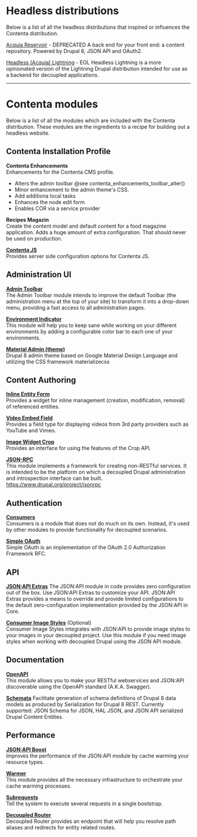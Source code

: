# Headless distributions

Below is a list of all the headless distributions that inspired or influences 
the Contenta distribution.

[Acquia Reservoir](https://dev.acquia.com/blog/introducing-reservoir-a-distribution-for-decoupling-drupal/19/06/2017/18296) - DEPRECATED
A back end for your front end: a content repository. Powered by Drupal 8, JSON API and OAuth2.
 
[Headless (Acquia) Lightning](https://github.com/acquia/headless_lightning) - EOL
Headless Lightning is a more opinionated version of the Lightning Drupal distribution intended for use as a backend for decoupled applications. 

--------------------------------------------------------------------------------

# Contenta modules

Below is a list of all the modules which are included with the 
Contenta distribution.  These modules are the ingredients to a recipe for
building out a headless website. 

## Contenta Installation Profile

**Contenta Enhancements**  
Enhancements for the Contenta CMS profile.
- Alters the admin toolbar @see contenta_enhancements_toolbar_alter()
- Minor enhancement to the admin theme's CSS.
- Add additiona local tasks
- Enhances the node edit form
- Enables COR via a service provider

**Recipes Magazin**  
Create the content model and default content for a food magazine application.
Adds a huge amount of extra configuration. That should never be used on production.

**[Contenta JS](https://www.drupal.org/project/contentajs)**   
Provides server side configuration options for Contenta JS.

## Administration UI

**[Admin Toolbar](https://www.drupal.org/project/admin_toolbar)**  
The Admin Toolbar module intends to improve the default Toolbar (the administration menu at the top of your site) to transform it into a drop-down menu, providing a fast access to all administration pages.

**[Environment Indicator](https://www.drupal.org/project/environment_indicator)**  
This module will help you to keep sane while working on your different environments by adding a configurable color bar to each one of your environments. 
 
**[Material Admin (theme)](https://www.drupal.org/project/material_admin)**  
Drupal 8 admin theme based on Google Material Design Language and utilizing the CSS framework materializecss

## Content Authoring

**[Inline Entity Form](https://www.drupal.org/project/inline_entity_form)**  
Provides a widget for inline management (creation, modification, removal) of referenced entities.
 
**[Video Embed Field](https://www.drupal.org/project/video_embed_field)**  
Provides a field type for displaying videos from 3rd party providers such as YouTube and Vimeo.

**[Image Widget Crop](https://www.drupal.org/project/image_widget_crop)**  
Provides an interface for using the features of the Crop API.

**[JSON-RPC](https://www.drupal.org/project/jsonrpc)**  
This module implements a framework for creating non-RESTful services. It is intended to be the platform on which a decoupled Drupal administration and introspection interface can be built. https://www.drupal.org/project/jsonrpc 

## Authentication

**[Consumers](https://www.drupal.org/project/consumers)**  
Consumers is a module that does not do much on its own. Instead, it's used by other modules to provide functionality for decoupled scenarios. 

**[Simple OAuth](https://www.drupal.org/project/simple_oauth)**  
Simple OAuth is an implementation of the OAuth 2.0 Authorization Framework RFC. 

## API

**[JSON:API Extras](https://www.drupal.org/project/jsonapi_extras)**
The JSON:API module in code provides zero configuration out of the box. Use JSON:API Extras to customize your API. JSON:API Extras provides a means to override and provide limited configurations to the default zero-configuration implementation provided by the JSON:API in Core.
 
**[Consumer Image Styles](https://www.drupal.org/project/consumer_image_styles)** (Optional)  
Consumer Image Styles integrates with JSON:API to provide image styles to your images in your decoupled project. Use this module if you need image styles when working with decoupled Drupal using the JSON API module.

## Documentation

**[OpenAPI](https://www.drupal.org/project/openapi)**   
This module allows you to make your RESTful webservices and JSON:API discoverable using the OpenAPI standard (A.K.A. Swagger).

**[Schemata](https://www.drupal.org/project/schemata)**
Facilitate generation of schema definitions of Drupal 8 data models as produced by Serialization for Drupal 8 REST. Currently supported: JSON Schema for JSON, HAL JSON, and JSON API serialized Drupal Content Entities.
 
## Performance

**[JSON:API Boost](https://www.drupal.org/project/jsonapi_boost)**   
Improves the performance of the JSON:API module by cache warming your resource types.  

**[Warmer](https://www.drupal.org/project/warmer)**  
This module provides all the necessary infrastructure to orchestrate your cache warming processes.
 
**[Subrequests](https://www.drupal.org/project/subrequests)**  
Tell the system to execute several requests in a single bootstrap. 
 
**[Decoupled Router](https://www.drupal.org/project/decoupled_router)**  
Decoupled Router provides an endpoint that will help you resolve path aliases and redirects for entity related routes.
 
